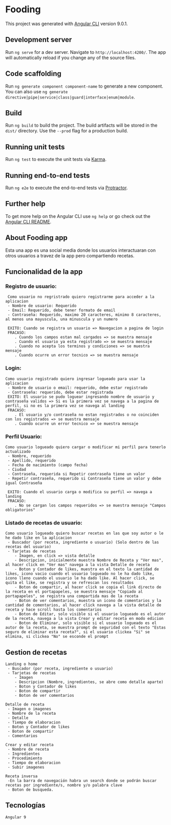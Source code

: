 # Fooding

This project was generated with [Angular CLI](https://github.com/angular/angular-cli) version 9.0.1.

## Development server

Run `ng serve` for a dev server. Navigate to `http://localhost:4200/`. The app will automatically reload if you change any of the source files.

## Code scaffolding

Run `ng generate component component-name` to generate a new component. You can also use `ng generate directive|pipe|service|class|guard|interface|enum|module`.

## Build

Run `ng build` to build the project. The build artifacts will be stored in the `dist/` directory. Use the `--prod` flag for a production build.

## Running unit tests

Run `ng test` to execute the unit tests via [Karma](https://karma-runner.github.io).

## Running end-to-end tests

Run `ng e2e` to execute the end-to-end tests via [Protractor](http://www.protractortest.org/).

## Further help

To get more help on the Angular CLI use `ng help` or go check out the [Angular CLI README](https://github.com/angular/angular-cli/blob/master/README.md).

## About Fooding app

Esta una app es una social media donde los usuarios interactuaran con otros usuarios a travez de la app pero compartiendo recetas.

## Funcionalidad de la app

### Registro de usuario:

	 Como usuario no regristrado quiero registrarme para acceder a la aplicacion
	 - Nombre de usuario: Requerido
	 - Email: Requerido, debe tener formato de email
	 - Contraseña: Requerido, maximo 20 caracteres, minimo 8 caracteres, al menos una mayuscula, una minuscula y un numero
	
	 EXITO: Cuando se registra un usuario => Navegacion a pagina de login
	 FRACASO: 
		. Cuando los campos estan mal cargados => se muestra mensaje
		. Cuando el usuario ya esta registrado => se muestra mensaje
		. Cuando no acepta los terminos y condiciones => se muestra mensaje
		. Cuando ocurre un error tecnico => se muestra mensaje

### Login:

	Como usuario registrado quiero ingresar logueado para usar la aplicacion
	 - Nombre de usuario o email: requerido, debe estar registrado
	 - Contraseña: requerido, debe estar registrada
	 EXITO: El usuario se pudo loguear ingresando nombre de usuario y contraseña validos => Si es la primera vez se navega a la pagina de perfil, si no es la primera vez se navega al landing
	 FRACASO: 
		. El usuario y/o contraseña no estan registrados o no coinciden con los registrados => se muestra mensaje
		. Cuando ocurre un error tecnico => se muestra mensaje

### Perfil Usuario:

	Como usuario logueado quiero cargar o modificar mi perfil para tenerlo actualizado
	 - Nombre, requerido
	 - Apellido, requerido
	 - Fecha de nacimiento (campo fecha)
	 - Ciudad
	 - Contraseña, requerida si Repetir contraseña tiene un valor
	 - Repetir contraseña, requerido si Contraseña tiene un valor y debe igual Contraseña

	 EXITO: Cuando el usuario carga o modifica su perfil => navega a landing
	 FRACASO: 
		. No se cargan los campos requeridos => se muestra mensaje "Campos obligatorios"  

### Listado de recetas de usuario:

	Como usuario logueado quiero buscar recetas en las que soy autor o le he dado like en la aplicacion
	 - Buscador (por receta, ingrediente o usuario) (Solo dentro de las recetas del usuario)
	 - Tarjetas de recetas
		- Imagen, en click => vista detalle
		- Descripcion, inicialmente muestra Nombre de Receta y "Ver mas", al hacer click en "Ver mas" navega a la vista Detalle de receta
		- Boton y Contador de likes, muestra en el texto la cantidad de likes, icono vacio cuando el usuario logueado no le ha dado like, icono lleno cuando el usuario le ha dado like. Al hacer click, se quita el like, se registra y se refrescan los resultados
		- Boton de compartir, al hacer click se copia el link directo de la receta en el portapapeles, se muestra mensaje "Copiado al portapapeles", se registra una compartida mas de la receta
		- Boton de ver comentarios, muestra un icono de comentarios y la cantidad de comentarios, al hacer click navega a la vista detalle de receta y hace scroll hasta los comentarios
		- Boton de Editar, solo visible si el usuario logueado es el autor de la receta, navega a la vista Crear y editar receta en modo edicion
		- Boton de Eliminar, solo visible si el usuario logueado es el autor de la receta, se muestra prompt de seguridad con el texto "Estas seguro de eliminar esta receta?", si el usuario clickea "Si" se elimina, si clickea "No" se esconde el prompt      


## Gestion de recetas


	Landing o home
	 - Buscador (por receta, ingrediente o usuario)
	 - Tarjetas de recetas
		- Imagen
		- Descripcion (Nombre, ingredientes, se abre como detalle aparte)
		- Boton y Contador de likes
		- Boton de compartir
		- Boton de ver comentarios

	Detalle de receta
	 - Imagen o imagenes
	 - Nombre de la receta
	 - Detalle
	 - Tiempo de elaboracion
	 - Boton y Contador de likes
	 - Boton de compartir
	 - Comentarios
	 
	Crear y editar receta
	 - Nombre de receta
	 - Ingredientes
	 - Procedimiento
	 - Tiempo de elaboracion
	 - Subir imagenes
	 
	Receta inversa
     -En la barra de navegación habra un search donde se podrán buscar recetas por ingrediente/s, nombre y/o palabra clave
	 - Boton de busqueda.

## Tecnologías

    Angular 9
    


	


